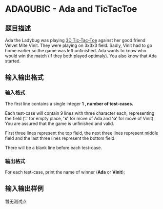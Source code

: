 # ADAQUBIC - Ada and TicTacToe

## 题目描述

Ada the Ladybug was playing [3D Tic-Tac-Toe](https://en.wikipedia.org/wiki/3D_tic-tac-toe) against her good friend Velvet Mite Vinit. They were playing on 3x3x3 field. Sadly, Vinit had to go home earlier so the game was left unfinished. Ada wants to know who would win the match (if they both played optimaly). You also know that Ada started.

## 输入输出格式

### 输入格式

The first line contains a single integer **1 , number of test-cases.**

Each test-case will contain 9 lines with three character each, representing the field (**'.'** for empty place, **'x'** for move of Ada and **'o'** for move of Vinit). You are assured that the game is unfinished and valid.

First three lines represent the top field, the next three lines represent middle field and the last three lines represent the bottom field.

There will be a blank line before each test-case.

### 输出格式

For each test-case, print the name of winner (**Ada** or **Vinit**);

## 输入输出样例

暂无测试点

